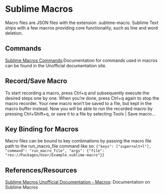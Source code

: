 # Sublime Macros
Macro files are JSON files with the extension .sublime-macro. Sublime Text ships with a few macros providing core functionality, such as line and word deletion.

## Commands
[Sublime Macros Commands]:Documentation for commands used in macros can be found in the Unofficial documentation site.

## Record/Save Macro
To start recording a macro, press Ctrl+q and subsequently execute the desired steps one by one. When you’re done, press Ctrl+q again to stop the macro recorder. Your new macro won’t be saved to a file, but kept in the macro buffer instead. Now you will be able to run the recorded macro by pressing Ctrl+Shift+q, or save it to a file by selecting Tools | Save macro…

## Key Binding for Macros
Macro files can be bound to key combinations by passing the macro file path to the run_macro_file command like so:
`{"keys": ["super+alt+l"], "command": "run_macro_file", "args": {"file": "res://Packages/User/Example.sublime-macro"}}`

## References/Resources
[Sublime Macros Unofficial Documentation - Macros]: Documentation on Sublime Macros

[Sublime Macros Unofficial Documentation - Macros]: http://docs.sublimetext.info/en/latest/extensibility/macros.html
[Sublime Macros Commands]: http://docs.sublimetext.info/en/latest/reference/commands.html
